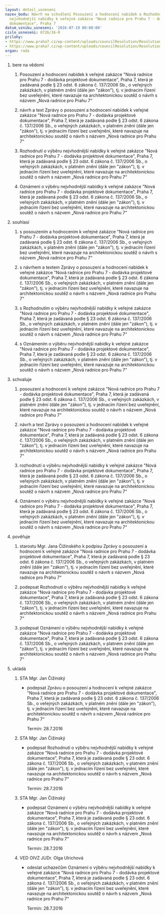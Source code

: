 ```yaml
---
layout: detail_usneseni
nazev_bodu: Návrh na schválení Posouzení a hodnocení nabídek a Rozhodnutí o výběru
  nejvhodnější nabídky k veřejné zakázce "Nová radnice pro Prahu 7 - dodávka projektové
  dokumentace", Praha 7
datum_vzniku_usneseni: '2016-07-19 00:00:00'
cislo_usneseni: 0726/16-R
prilohy:
- https://www.praha7.cz/wp-content/uploads/councilResolution/Resolutions/28003/export/duvodovazprava~83933.docx
- https://www.praha7.cz/wp-content/uploads/councilResolution/Resolutions/28003/export/export~298227.pdf
organ: rada
---
```

<ol class="urzList_view" id="urzList">
<li id="" class="urzClass1"><span name="1">bere na vědomí</span> 
<ol class="urzOlClass">
<li id="" class="urzClass2" style="TEXT-ALIGN: left"><span><p>Posouzení a hodnocení nabídek k veřejné zakázce "Nová radnice pro Prahu 7 - dodávka projektové dokumentace", Praha 7, která je zadávaná podle § 23 odst. 6 zákona č. 137/2006 Sb., o veřejných zakázkách, v platném znění (dále jen "zákon"), tj. v jednacím řízení bez uveřejnění, které navazuje na architektonickou soutěž o návrh s názvem „Nová radnice pro Prahu 7“</p></span></li>
<li id="" class="urzClass2" style="TEXT-ALIGN: left"><span><p>návrh a text Zprávy o posouzení a hodnocení nabídek k veřejné zakázce "Nová radnice pro Prahu 7 - dodávka projektové dokumentace", Praha 7, která je zadávaná podle § 23 odst. 6 zákona č. 137/2006 Sb., o veřejných zakázkách, v platném znění (dále jen "zákon"), tj. v jednacím řízení bez uveřejnění, které navazuje na architektonickou soutěž o návrh s názvem „Nová radnice pro Prahu 7“</p></span></li>
<li id="" class="urzClass2" style="TEXT-ALIGN: left"><span><p>Rozhodnutí o výběru nejvhodnější nabídky k veřejné zakázce "Nová radnice pro Prahu 7 - dodávka projektové dokumentace", Praha 7, která je zadávaná podle § 23 odst. 6 zákona č. 137/2006 Sb., o veřejných zakázkách, v platném znění (dále jen "zákon"), tj. v jednacím řízení bez uveřejnění, které navazuje na architektonickou soutěž o návrh s názvem „Nová radnice pro Prahu 7“</p></span></li>
<li id="" class="urzClass2" style="TEXT-ALIGN: left"><span><p>Oznámení o výběru nejvhodnější nabídky k veřejné zakázce "Nová radnice pro Prahu 7 - dodávka projektové dokumentace", Praha 7, která je zadávaná podle § 23 odst. 6 zákona č. 137/2006 Sb., o veřejných zakázkách, v platném znění (dále jen "zákon"), tj. v jednacím řízení bez uveřejnění, které navazuje na architektonickou soutěž o návrh s názvem „Nová radnice pro Prahu 7“</p></span></li></ol></li>
<li id="" class="urzClass1"><span name="26">souhlasí</span> 
<ol class="urzOlClass">
<li id="" class="urzClass2" style="TEXT-ALIGN: left"><span><p>s posouzením a hodnocením k veřejné zakázce "Nová radnice pro Prahu 7 - dodávka projektové dokumentace", Praha 7, která je zadávaná podle § 23 odst. 6 zákona č. 137/2006 Sb., o veřejných zakázkách, v platném znění (dále jen "zákon"), tj. v jednacím řízení bez uveřejnění, které navazuje na architektonickou soutěž o návrh s názvem „Nová radnice pro Prahu 7“</p></span></li>
<li id="" class="urzClass2" style="TEXT-ALIGN: left"><span><p>s návrhem a textem Zprávy o posouzení a hodnocení nabídek k veřejné zakázce "Nová radnice pro Prahu 7 - dodávka projektové dokumentace", Praha 7, která je zadávaná podle § 23 odst. 6 zákona č. 137/2006 Sb., o veřejných zakázkách, v platném znění (dále jen "zákon"), tj. v jednacím řízení bez uveřejnění, které navazuje na architektonickou soutěž o návrh s názvem „Nová radnice pro Prahu 7“</p></span></li>
<li id="" class="urzClass2" style="TEXT-ALIGN: left"><span><p>s Rozhodnutím o výběru nejvhodnější nabídky k veřejné zakázce "Nová radnice pro Prahu 7 - dodávka projektové dokumentace", Praha 7, která je zadávaná podle § 23 odst. 6 zákona č. 137/2006 Sb., o veřejných zakázkách, v platném znění (dále jen "zákon"), tj. v jednacím řízení bez uveřejnění, které navazuje na architektonickou soutěž o návrh s názvem „Nová radnice pro Prahu 7“</p></span></li>
<li id="" class="urzClass2" style="TEXT-ALIGN: left"><span><p>s Oznámením o výběru nejvhodnější nabídky k veřejné zakázce "Nová radnice pro Prahu 7 - dodávka projektové dokumentace", Praha 7, která je zadávaná podle § 23 odst. 6 zákona č. 137/2006 Sb., o veřejných zakázkách, v platném znění (dále jen "zákon"), tj. v jednacím řízení bez uveřejnění, které navazuje na architektonickou soutěž o návrh s názvem „Nová radnice pro Prahu 7“</p></span></li></ol></li>
<li id="" class="urzClass1"><span name="24">schvaluje</span> 
<ol class="urzOlClass">
<li id="" class="urzClass2" style="TEXT-ALIGN: left"><span><p>posouzení a hodnocení k veřejné zakázce "Nová radnice pro Prahu 7 - dodávka projektové dokumentace", Praha 7, která je zadávaná podle § 23 odst. 6 zákona č. 137/2006 Sb., o veřejných zakázkách, v platném znění (dále jen "zákon"), tj. v jednacím řízení bez uveřejnění, které navazuje na architektonickou soutěž o návrh s názvem „Nová radnice pro Prahu 7“</p></span></li>
<li id="" class="urzClass2" style="TEXT-ALIGN: left"><span><p>návrh a text Zprávy o posouzení a hodnocení nabídek k veřejné zakázce "Nová radnice pro Prahu 7 - dodávka projektové dokumentace", Praha 7, která je zadávaná podle § 23 odst. 6 zákona č. 137/2006 Sb., o veřejných zakázkách, v platném znění (dále jen "zákon"), tj. v jednacím řízení bez uveřejnění, které navazuje na architektonickou soutěž o návrh s názvem „Nová radnice pro Prahu 7“</p></span></li>
<li id="" class="urzClass2" style="TEXT-ALIGN: left"><span><p>rozhodnutí o výběru nejvhodnější nabídky k veřejné zakázce "Nová radnice pro Prahu 7 - dodávka projektové dokumentace", Praha 7, která je zadávaná podle § 23 odst. 6 zákona č. 137/2006 Sb., o veřejných zakázkách, v platném znění (dále jen "zákon"), tj. v jednacím řízení bez uveřejnění, které navazuje na architektonickou soutěž o návrh s názvem „Nová radnice pro Prahu 7“</p></span></li>
<li id="" class="urzClass2" style="TEXT-ALIGN: left"><span><p>Oznámení o výběru nejvhodnější nabídky k veřejné zakázce "Nová radnice pro Prahu 7 - dodávka projektové dokumentace", Praha 7, která je zadávaná podle § 23 odst. 6 zákona č. 137/2006 Sb., o veřejných zakázkách, v platném znění (dále jen "zákon"), tj. v jednacím řízení bez uveřejnění, které navazuje na architektonickou soutěž o návrh s názvem „Nová radnice pro Prahu 7“</p></span></li></ol></li>
<li id="" class="urzClass1"><span name="16">pověřuje</span> 
<ol class="urzOlClass">
<li id="" class="urzClass2" style="TEXT-ALIGN: left"><span><p>starostu Mgr. Jana Čižinského k podpisu Zprávy o posouzení a hodnocení k veřejné zakázce "Nová radnice pro Prahu 7 - dodávka projektové dokumentace", Praha 7, která je zadávaná podle § 23 odst. 6 zákona č. 137/2006 Sb., o veřejných zakázkách, v platném znění (dále jen "zákon"), tj. v jednacím řízení bez uveřejnění, které navazuje na architektonickou soutěž o návrh s názvem „Nová radnice pro Prahu 7“</p></span></li>
<li id="" class="urzClass2" style="TEXT-ALIGN: left"><span><p>podepsat Rozhodnutí o výběru nejvhodnější nabídky k veřejné zakázce "Nová radnice pro Prahu 7 - dodávka projektové dokumentace", Praha 7, která je zadávaná podle § 23 odst. 6 zákona č. 137/2006 Sb., o veřejných zakázkách, v platném znění (dále jen "zákon"), tj. v jednacím řízení bez uveřejnění, které navazuje na architektonickou soutěž o návrh s názvem „Nová radnice pro Prahu 7“</p></span></li>
<li id="" class="urzClass2" style="TEXT-ALIGN: left"><span><p>podepsat Oznámení o výběru nejvhodnější nabídky k veřejné zakázce "Nová radnice pro Prahu 7 - dodávka projektové dokumentace", Praha 7, která je zadávaná podle § 23 odst. 6 zákona č. 137/2006 Sb., o veřejných zakázkách, v platném znění (dále jen "zákon"), tj. v jednacím řízení bez uveřejnění, které navazuje na architektonickou soutěž o návrh s názvem „Nová radnice pro Prahu 7“</p></span></li></ol></li><li class="urzClass1" id="urzUkoly"><span name="1">ukládá</span><ol class="urzOlClass"><li class="urzClass2"><span><p>STA Mgr. Jan Čižinský</p></span><ul class="urzUlClass"><li class="urzClass3"><span><p>podepsat Zprávu o posouzení a hodnocení k veřejné zakázce "Nová radnice pro Prahu 7 - dodávka projektové dokumentace", Praha 7, která je zadávaná podle § 23 odst. 6 zákona č. 137/2006 Sb., o veřejných zakázkách, v platném znění (dále jen "zákon"), tj. v jednacím řízení bez uveřejnění, které navazuje na architektonickou soutěž o návrh s názvem „Nová radnice pro Prahu 7“</p></span><span class="urzUkolTermin">  Termín:&nbsp;28.7.2016</span></li></ul></li><li class="urzClass2"><span><p>STA Mgr. Jan Čižinský</p></span><ul class="urzUlClass"><li class="urzClass3"><span><p>podepsat Rozhodnutí o výběru nejvhodnější nabídky k veřejné zakázce "Nová radnice pro Prahu 7 - dodávka projektové dokumentace", Praha 7, která je zadávaná podle § 23 odst. 6 zákona č. 137/2006 Sb., o veřejných zakázkách, v platném znění (dále jen "zákon"), tj. v jednacím řízení bez uveřejnění, které navazuje na architektonickou soutěž o návrh s názvem „Nová radnice pro Prahu 7“</p></span><span class="urzUkolTermin">  Termín:&nbsp;28.7.2016</span></li></ul></li><li class="urzClass2"><span><p>STA Mgr. Jan Čižinský</p></span><ul class="urzUlClass"><li class="urzClass3"><span><p>podepsat Oznámení o výběru nejvhodnější nabídky k veřejné zakázce "Nová radnice pro Prahu 7 - dodávka projektové dokumentace", Praha 7, která je zadávaná podle § 23 odst. 6 zákona č. 137/2006 Sb., o veřejných zakázkách, v platném znění (dále jen "zákon"), tj. v jednacím řízení bez uveřejnění, které navazuje na architektonickou soutěž o návrh s názvem „Nová radnice pro Prahu 7“</p></span><span class="urzUkolTermin">  Termín:&nbsp;28.7.2016</span></li></ul></li><li class="urzClass2"><span><p>VED OIVZ JUDr. Olga Ulrichová</p></span><ul class="urzUlClass"><li class="urzClass3"><span><p>odeslat uchazečům Oznámení o výběru nejvhodnější nabídky k veřejné zakázce "Nová radnice pro Prahu 7 - dodávka projektové dokumentace", Praha 7, která je zadávaná podle § 23 odst. 6 zákona č. 137/2006 Sb., o veřejných zakázkách, v platném znění (dále jen "zákon"), tj. v jednacím řízení bez uveřejnění, které navazuje na architektonickou soutěž o návrh s názvem „Nová radnice pro Prahu 7“</p></span><span class="urzUkolTermin">  Termín:&nbsp;28.7.2016</span></li></ul></li></ol></li>
</ol>